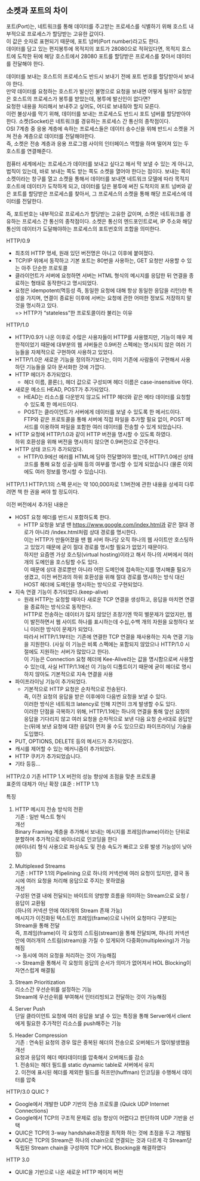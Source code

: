 ## 소켓과 포트의 차이
포트(Port)는, 네트워크를 통해 데이터를 주고받는 프로세스를 식별하기 위해 호스트 내부적으로 프로세스가 할당받는 고유한 값이다. <br>
이 값은 숫자로 표현되기 때문에, 포트 넘버(Port number)라고도 한다. <br>
데이터를 담고 있는 편지봉투에 목적지의 포트가 28080으로 적혀있다면, 목적지 호스트에 도착한 뒤에 해당 호스트에서 28080 포트를 할당받은 프로세스를 찾아서 데이터를 전달해야 한다.

데이터를 보내는 호스트의 프로세스도 반드시 보내기 전에 포트 번호를 할당받아서 보내야 한다. <br>
만약 데이터를 요청하는 호스트가 발신인 불명으로 요청을 보내면 어떻게 될까? 요청받은 호스트의 프로세스가 봉투를 받았는데, 봉투에 발신인이 없다면? <br>
요청한 내용을 처리해서 보내주고 싶어도, 어디로 보내줘야 할지 모른다. <br>
이런 불상사를 막기 위해, 데이터를 보내는 프로세스도 반드시 포트 넘버를 할당받아야 한다. 
​
소켓(Socket)은 네트워크를 경유하는 프로세스 간 통신의 종착점이다. <br>
OSI 7계층 중 응용 계층에 속하는 프로세스들은 데이터 송수신을 위해 반드시 소켓을 거쳐 전송 계층으로 데이터를 전달해야한다. <br>
즉, 소켓은 전송 계층과 응용 프로그램 사이의 인터페이스 역할을 하며 떨어져 있는 두 호스트를 연결해준다.

컴퓨터 세계에서는 프로세스가 데이터를 보내고 싶다고 해서 막 보낼 수 있는 게 아니고, 법칙이 있는데, 바로 보내는 쪽도 받는 쪽도 소켓을 열어야 한다는 점이다. 보내는 쪽이 소켓이라는 창구를 열고 소켓을 통해서 데이터를 보내면 네트워크 모델에 따라 목적지 호스트에 데이터가 도착하게 되고, 데이터를 담은 봉투에 써진 도착지의 포트 넘버와 같은 포트를 할당받은 프로세스를 찾아서, 그 프로세스의 소켓을 통해 해당 프로세스에 데이터를 전달한다.

즉, 포트번호는 내부적으로 프로세스가 할당받는 고유한 값이며, 소켓은 네트워크를 경유하는 프로세스 간 통신의 종착점이다.
소켓은 통신의 엔드포인트로써, IP 주소와 해당 통신의 데이터가 도달해야하는 프로세스의 포트번호의 조합을 의미한다.  




HTTP/0.9
- 최초의 HTTP 명세, 원래 있던 버전명은 아니고 이후에 붙여졌다.
- TCP/IP 위에서 동작하고 기본 포트는 80번을 사용하는, GET 요청만 사용할 수 있는 아주 단순한 프로토콜 
- 클라이언트가 서버에 요청하면 서버는 HTML 형식의 메시지를 응답한 뒤 연결을 종료하는 형태로 동작한다고 명시되었다.
- 요청은 idempotent(멱등성 즉, 동일한 요청에 대해 항상 동일한 응답을 리턴)한 특성을 가지며, 연결이 종료된 이후에 서버는 요청에 관한 어떠한 정보도 저장하지 말 것을 명시하고 있다. <br>
=> HTTP가 “stateless”한 프로토콜이라 불리는 이유


HTTP/1.0
- HTTP/0.9가 나온 이후로 수많은 사용자들이 HTTP를 사용했지만, 기능이 매우 제한적이었기 때문에 대부분의 웹 서버들은 0.9버전 스펙에는 명시되지 않은 여러 기능들을 자체적으로 구현하여 사용하고 있었다.
- HTTP/1.0은 새로운 기능을 정의하기보다는, 이미 기존에 사람들이 구현해서 사용하던 기능들을 모아 문서화한 것에 가깝다.
- HTTP 헤더가 추가되었다.
  - 헤더 이름, 콜론(:), 헤더 값으로 구성되며 헤더 이름은 case-insensitive 아다.
- 새로운 메소드 HEAD, POST가 추가되었다.
  - HEAD는 리소스를 다운받지 않고도 HTTP 헤더와 같은 메타 데이터를 요청할 수 있도록 한 메서드이다.
  - POST는 클라이언트가 서버에게 데이터를 보낼 수 있도록 한 메서드이다. <br>
  FTP와 같은 프로토콜을 통해 서버에 직접 파일을 추가할 필요 없이, POST 메서드를 이용하여 파일을 포함한 여러 데이터를 전송할 수 있게 되었습니다.
- HTTP 요청에 HTTP/1.0과 같이 HTTP 버전을 명시할 수 있도록 하였다. <br>
하위 호환성을 위해 버전을 명시하지 않으면 0.9버전으로 간주한다.
- HTTP 상태 코드가 추가되었다.
  - HTTP/0.9에선 에러를 HTML에 담아 전달했어야 했는데, HTTP/1.0에선 상태 코드를 통해 요청 성공·실패 등의 여부를 명시할 수 있게 되었습니다 (물론 이외에도 여러 정보를 명시할 수 있습니다).


HTTP/1.1
HTTP/1.1의 스펙 문서는 약 100,000자로 1.1버전에 관한 내용을 상세히 다루려면 책 한 권을 써야 할 정도이다.

이전 버전에서 추가된 내용은
- HOST 요청 헤더를 반드시 포함하도록 한다.
  - HTTP 요청을 보낼 땐 https://www.google.com/index.html과 같은 절대 경로가 아니라 /index.html처럼 상대 경로를 명시한다. <br>
  이는 HTTP가 만들어졌을 땐 웹 서버 하나당 오직 하나의 웹 사이트만 호스팅하고 있었기 때문에 굳이 절대 경로를 명시할 필요가 없었기 때문이다. <br>
  하지만 요즘엔 가상 호스팅(virtual hosting)이라고 해서 하나의 서버에서 여러 개의 도메인을 호스팅할 수도 있다. <br>
  이 때문에 상대 경로뿐만 아니라 어떤 도메인에 접속하는지를 명시해줄 필요가 생겼고, 이전 버전과의 하위 호환성을 위해 절대 경로를 명시하는 방식 대신 HOST 헤더에 도메인을 명시하는 방식으로 구현되었다. 
- 지속 연결 기능이 추가되었다.(keep-alive)
  - 원래 HTTP는 요청할 때마다 새로운 TCP 연결을 생성하고, 응답을 마치면 연결을 종료하는 방식으로 동작한다. <br>
  HTTP로 전송하는 데이터가 많지 않았던 초창기엔 딱히 별문제가 없었지만, 웹이 발전하면서 웹 사이트 하나를 표시하는데 수십,수백 개의 자원을 요청하다 보니 이러한 방식이 문제가 되었다.<br>
  따라서 HTTP/1.1부터는 기존에 연결한 TCP 연결을 재사용하는 지속 연결 기능을 지원한다. (사실 이 기능은 비록 스펙에는 포함되지 않았으나 HTTP/1.0 시절에도 지원하는 서버가 많았다고 한다). <br>
  이 기능은 Connection 요청 헤더에 Kee-Alive라는 값을 명시함으로써 사용할 수 있는데, 사실 HTTP/1.1에선 이 기능이 디폴트이기 때문에 굳이 헤더로 명시하지 않아도 기본적으로 지속 연결을 사용
- 파이프라이닝 기능이 추가되었다.
  - 기본적으로 HTTP 요청은 순차적으로 전송된다.<br> 
  즉, 이전 요청의 응답을 받은 이후에야 다음번 요청을 보낼 수 있다.<br>
  이러한 방식은 네트워크 latency로 인해 지연이 크게 발생할 수도 있다.<br>
  이러한 단점을 극복하기 위해, HTTP/1.1에는 하나의 연결을 통해 앞선 요청의 응답을 기다리지 않고 여러 요청을 순차적으로 보낸 다음 요청 순서대로 응답받는(뒤에 보낸 요청에 대한 응답이 먼저 올 수도 있으므로) 파이프라이닝 기술을 도입했다.
- PUT, OPTIONS, DELETE 등의 메서드가 추가되었다.
- 캐시를 제어할 수 있는 메커니즘이 추가되었다.
- HTTP 쿠키가 추가되었습니다.
- 기타 등등…


HTTP/2.0
기존 HTTP 1.X 버전의 성능 향상에 초점을 맞춘 프로토콜 <br>
표준의 대체가 아닌 확장 (표준 : HTTP 1.1)

특징
1) HTTP 메시지 전송 방식의 전환<br>
기존 : 일반 텍스트 형식<br>
개선<br>
Binary Framing 계층을 추가해서 보내는 메시지를 프레임(frame)이라는 단위로 분할하며 추가적으로 바이너리로 인코딩을 한다<br>
(바이너리 형식 사용으로 파싱속도 및 전송 속도가 빠르고 오류 발생 가능성이 낮아짐)

2) Multiplexed Streams<br>
기존 : HTTP 1.1의 Pipelining 으로 하나의 커넥션에 여러 요청이 있지만, 결국 동시에 여러 요청을 처리해 응답으로 주지는 못하였음<br>
개선<br>
구성된 연결 내에 전달되는 바이트의 양방향 흐름을 의미하는 Stream으로 요청 / 응답이 교환됨<br>
(하나의 커넥션 안에 여러개의 Stream 존재 가능)<br>
메시지가 이진화된 텍스트인 프레임(frame)으로 나뉘어 요청마다 구분되는 Stream을 통해 전달<br>
즉, 프레임(frame)이 각 요청의 스트림(stream)을 통해 전달되며, 하나의 커넥션 안에 여러개의 스트림(stream)을 가질 수 있게되어 다중화(multiplexing)가 가능해짐<br>
-> 동시에 여러 요청을 처리하는 것이 가능해짐<br>
-> Stream을 통해서 각 요청의 응답의 순서가 의미가 없어져서 HOL Blocking이 자연스럽게 해결됨
3) Stream Prioritization<br>
리소스간 우선순위를 설정하는 기능<br>
Stream에 우선순위를 부여해서 인터리빙되고 전달하는 것이 가능해짐
4) Server Push<br>
단일 클라이언트 요청에 여러 응답을 보낼 수 있는 특징을 통해 Server에서 client에게 필요한 추가적인 리소스를 push해주는 기능
5) Header Compression<br>
기존 : 연속된 요청의 경우 많은 중복된 헤더의 전송으로 오버헤드가 많이발생했음<br>
개선<br>
요청과 응답의 헤더 메타데이터를 압축해서 오버헤드를 감소<br>1. 전송되는 헤더 필드를 static dynamic table로 서버에서 유지<br>2. 이전에 표시된 헤더를 제외한 필드를 허프만(huffman) 인코딩을 수행해서 데이터를 압축


HTTP/3.0
QUIC ?
- Google에서 개발한 UDP 기반의 전송 프로토콜 (Quick UDP Internet Connections)
- Google에서 TCP의 구조적 문제로 성능 향상이 어렵다고 판단하여 UDP 기반을 선택
- QUIC은 TCP의 3-way handshake과정을 최적화 하는 것에 초점을 두고 개발됨
- QUIC은 TCP의 Stream은 하나의 chain으로 연결되는 것과 다르게 각 Stream당 독립된 Stream chain을 구성하여 TCP HOL Blocking을 해결하였다

HTTP 3.0
- QUIC을 기반으로 나온 새로운 HTTP 메이저 버전
